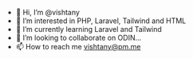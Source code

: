 - 👋 Hi, I’m @vishtany
- 👀 I’m interested in PHP, Laravel, Tailwind and HTML
- 🌱 I’m currently learning Laravel and Tailwind
- 💞️ I’m looking to collaborate on ODIN...
- 📫 How to reach me vishtany@pm.me

<!---
vishtany/vishtany is a ✨ special ✨ repository because its `README.md` (this file) appears on your GitHub profile.
You can click the Preview link to take a look at your changes.
--->
